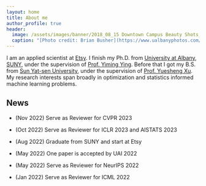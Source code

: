 ```yaml
---
layout: home
title: About me
author_profile: true
header:
  image: /assets/images/banner/2018_08_15 Downtown Campus Beauty Shots_MG_4819.jpg
  caption: "[Photo credit: Brian Busher](https://www.ualbanyphotos.com/)"
---
```


I am an applied scientist at [Etsy](https://www.dsml.etsy.com/). I finish my Ph.D. from [University at Albany, SUNY](https://www.albany.edu/), under the supervision of [Prof. Yiming Ying](https://www.albany.edu/~yy298919/). Before that I got my B.S. from [Sun Yat-sen University](https://www.sysu.edu.cn/sysuen/), under the supervision of [Prof. Yuesheng Xu](https://scholar.google.com/citations?user=sOkv66IAAAAJ). My research interests span broadly in optimization and statistics informed machine learning problems.

## News

* (Nov 2022) Serve as Reviewer for CVPR 2023

* (Oct 2022) Serve as Reviewer for ICLR 2023 and AISTATS 2023

* (Aug 2022) Graduate from SUNY and start at Etsy

* (May 2022) One paper is accepted by UAI 2022

* (May 2022) Serve as Reviewer for NeurIPS 2022

* (Jan 2022) Serve as Reviewer for ICML 2022

